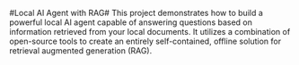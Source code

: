 #Local AI Agent with RAG#
This project demonstrates how to build a powerful local AI agent capable of answering questions based on information retrieved from your local documents. It utilizes a combination of open-source tools to create an entirely self-contained, offline solution for retrieval augmented generation (RAG).
